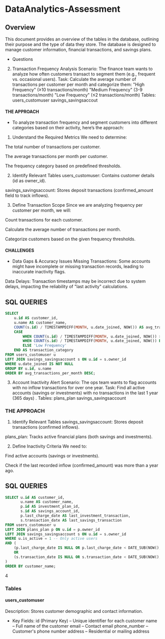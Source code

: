 # DataAnalytics-Assessment
## Overview
This document provides an overview of the tables in the database, outlining their purpose and the type of data they store. The database is designed to manage customer information, financial transactions, and savings plans.
+ Questions
 
2. Transaction Frequency Analysis
Scenario: The finance team wants to analyze how often customers transact to segment them (e.g., frequent vs. occasional users).
Task: Calculate the average number of transactions per customer per month and categorize them:
"High Frequency" (≥10 transactions/month)
"Medium Frequency" (3-9 transactions/month)
"Low Frequency" (≤2 transactions/month)
Tables:
users_customuser
savings_savingsaccout
#### THE APPROACH
- To analyze transaction frequency and segment customers into different categories based on their activity, here’s the approach:

1. Understand the Required Metrics
We need to determine:

The total number of transactions per customer.

The average transactions per month per customer.

The frequency category based on predefined thresholds.

2. Identify Relevant Tables
users_customuser: Contains customer details (id as owner_id).

savings_savingsaccount: Stores deposit transactions (confirmed_amount field to track inflows).

3. Define Transaction Scope
Since we are analyzing frequency per customer per month, we will:

Count transactions for each customer.

Calculate the average number of transactions per month.

Categorize customers based on the given frequency thresholds.

#### CHALLENGES
+  Data Gaps & Accuracy Issues
Missing Transactions: Some accounts might have incomplete or missing transaction records, leading to inaccurate inactivity flags.

Data Delays: Transaction timestamps may be incorrect due to system delays, impacting the reliability of "last activity" calculations.



## SQL QUERIES
```SQL
SELECT 
    u.id AS customer_id,
    u.name AS customer_name,
    COUNT(s.id) / TIMESTAMPDIFF(MONTH, u.date_joined, NOW()) AS avg_transactions_per_month,
    CASE 
        WHEN COUNT(s.id) / TIMESTAMPDIFF(MONTH, u.date_joined, NOW()) >= 10 THEN 'High Frequency'
        WHEN COUNT(s.id) / TIMESTAMPDIFF(MONTH, u.date_joined, NOW()) BETWEEN 3 AND 9 THEN 'Medium Frequency'
        ELSE 'Low Frequency'
    END AS transaction_category
FROM users_customuser u
LEFT JOIN savings_savingsaccount s ON u.id = s.owner_id
WHERE u.date_joined IS NOT NULL
GROUP BY u.id, u.name
ORDER BY avg_transactions_per_month DESC;
```
 3. Account Inactivity Alert
Scenario: The ops team wants to flag accounts with no inflow transactions for over one year.
Task: Find all active accounts (savings or investments) with no transactions in the last 1 year (365 days) .
Tables:
plans_plan
savings_savingsaccount
### THE APPROACH
1. Identify Relevant Tables
savings_savingsaccount: Stores deposit transactions (confirmed inflows).

plans_plan: Tracks active financial plans (both savings and investments).

2. Define Inactivity Criteria
We need to:

Find active accounts (savings or investments).

Check if the last recorded inflow (confirmed_amount) was more than a year ago.

## SQL QUERIES 
```SQL
SELECT u.id AS customer_id, 
       u.name AS customer_name, 
       p.id AS investment_plan_id, 
       s.id AS savings_account_id, 
       p.last_charge_date AS last_investment_transaction, 
       s.transaction_date AS last_savings_transaction
FROM users_customuser u
LEFT JOIN plans_plan p ON u.id = p.owner_id
LEFT JOIN savings_savingsaccount s ON u.id = s.owner_id
WHERE u.is_active = 1 -- Only active users
AND (
    (p.last_charge_date IS NULL OR p.last_charge_date < DATE_SUB(NOW(), INTERVAL 1 YEAR)) 
    OR
    (s.transaction_date IS NULL OR s.transaction_date < DATE_SUB(NOW(), INTERVAL 1 YEAR))
)
ORDER BY customer_name;
```
4

### Tables
#### users_customuser
Description: Stores customer demographic and contact information.

+ Key Fields:
id (Primary Key) – Unique identifier for each customer
name – Full name of the customer
email – Contact email
phone_number – Customer's phone number
address – Residential or mailing address
